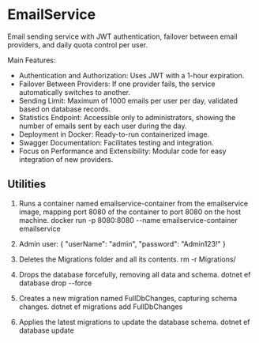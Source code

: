 # EmailService

Email sending service with JWT authentication, failover between email providers, and daily quota control per user.

Main Features:
- Authentication and Authorization: Uses JWT with a 1-hour expiration.
- Failover Between Providers: If one provider fails, the service automatically switches to another.
- Sending Limit: Maximum of 1000 emails per user per day, validated based on database records.
- Statistics Endpoint: Accessible only to administrators, showing the number of emails sent by each user during the day.
- Deployment in Docker: Ready-to-run containerized image.
- Swagger Documentation: Facilitates testing and integration.
- Focus on Performance and Extensibility: Modular code for easy integration of new providers.

## Utilities
1. Runs a container named emailservice-container from the emailservice image, mapping port 8080 of the container to port 8080 on the host machine.
docker run -p 8080:8080 --name emailservice-container emailservice

2. Admin user:
{
  "userName": "admin",
  "password": "Admin123!"
}

3. Deletes the Migrations folder and all its contents.
rm -r Migrations/

4. Drops the database forcefully, removing all data and schema.
dotnet ef database drop --force

5. Creates a new migration named FullDbChanges, capturing schema changes.
dotnet ef migrations add FullDbChanges

6. Applies the latest migrations to update the database schema.
dotnet ef database update